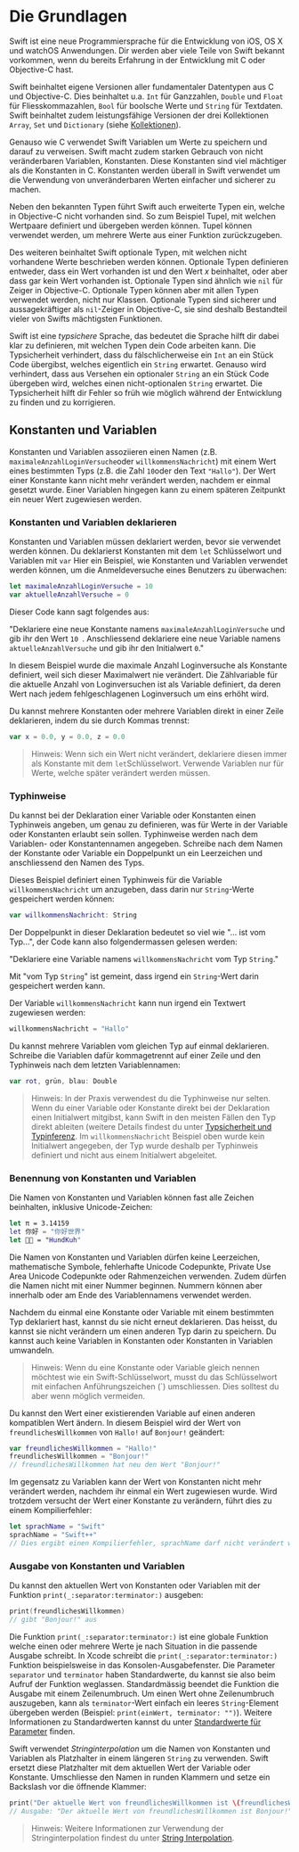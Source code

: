 # Die Grundlagen

Swift ist eine neue Programmiersprache für die Entwicklung von iOS, OS X und watchOS Anwendungen. Dir werden aber viele Teile von Swift bekannt vorkommen, wenn du bereits Erfahrung in der Entwicklung mit C oder Objective-C hast.

Swift beinhaltet eigene Versionen aller fundamentaler Datentypen aus C und Objective-C. Dies beinhaltet u.a. ```Int``` für Ganzzahlen, ```Double``` und ```Float``` für Fliesskommazahlen, ```Bool``` für boolsche Werte und ```String``` für Textdaten. Swift beinhaltet zudem leistungsfähige Versionen der drei Kollektionen ```Array```, ```Set``` und ```Dictionary``` (siehe <a href="TO BE DEFINED">Kollektionen</a>).

Genauso wie C verwendet Swift Variablen um Werte zu speichern und darauf zu verweisen. Swift macht zudem starken Gebrauch von nicht veränderbaren Variablen, Konstanten. Diese Konstanten sind viel mächtiger als die Konstanten in C. Konstanten werden überall in Swift verwendet um die Verwendung von unveränderbaren Werten einfacher und sicherer zu machen.

Neben den bekannten Typen führt Swift auch erweiterte Typen ein, welche in Objective-C nicht vorhanden sind. So zum Beispiel Tupel, mit welchen Wertpaare definiert und übergeben werden können. Tupel können verwendet werden, um mehrere Werte aus einer Funktion zurückzugeben.

Des weiteren beinhaltet Swift optionale Typen, mit welchen nicht vorhandene Werte beschrieben werden können. Optionale Typen definieren entweder, dass ein Wert vorhanden ist und den Wert _x_ beinhaltet, oder aber dass gar kein Wert vorhanden ist. Optionale Typen sind ähnlich wie ```nil``` für Zeiger in Objective-C. Optionale Typen können aber mit allen Typen verwendet werden, nicht nur Klassen. Optionale Typen sind sicherer und aussagekräftiger als ```nil```-Zeiger in Objective-C, sie sind deshalb Bestandteil vieler von Swifts mächtigsten Funktionen.

Swift ist eine _typsichere_ Sprache, das bedeutet die Sprache hilft dir dabei klar zu definieren, mit welchen Typen dein Code arbeiten kann. Die Typsicherheit verhindert, dass du fälschlicherweise ein ```Int``` an ein Stück Code übergibst, welches eigentlich ein ```String``` erwartet. Genauso wird verhindert, dass aus Versehen ein optionaler ```String``` an ein Stück Code übergeben wird, welches einen nicht-optionalen ```String``` erwartet. Die Typsicherheit hilft dir Fehler so früh wie möglich während der Entwicklung zu finden und zu korrigieren.


## Konstanten und Variablen

Konstanten und Variablen assoziieren einen Namen (z.B. ```maximaleAnzahlLoginVersuche```oder ```willkommensNachricht```) mit einem Wert eines bestimmten Typs (z.B. die Zahl ```10```oder den Text ```"Hallo"```). Der Wert einer Konstante kann nicht mehr verändert werden, nachdem er einmal gesetzt wurde. Einer Variablen hingegen kann zu einem späteren Zeitpunkt ein neuer Wert zugewiesen werden.


### Konstanten und Variablen deklarieren

Konstanten und Variablen müssen deklariert werden, bevor sie verwendet werden können. Du deklarierst Konstanten mit dem ```let``` Schlüsselwort und Variablen mit ```var``` Hier ein Beispiel, wie Konstanten und Variablen verwendet werden können, um die Anmeldeversuche eines Benutzers zu überwachen:

```Swift
let maximaleAnzahlLoginVersuche = 10
var aktuelleAnzahlVersuche = 0 
```

Dieser Code kann sagt folgendes aus:

"Deklariere eine neue Konstante namens ```maximaleAnzahlLoginVersuche``` und gib ihr den Wert ```10 ```. Anschliessend deklariere eine neue Variable namens ```aktuelleAnzahlVersuche``` und gib ihr den Initialwert ```0```."

In diesem Beispiel wurde die maximale Anzahl Loginversuche als Konstante definiert, weil sich dieser Maximalwert nie verändert. Die Zählvariable für die aktuelle Anzahl von Loginversuchen ist als Variable definiert, da deren Wert nach jedem fehlgeschlagenen Loginversuch um eins erhöht wird.

Du kannst mehrere Konstanten oder mehrere Variablen direkt in einer Zeile deklarieren, indem du sie durch Kommas trennst:

```Swift
var x = 0.0, y = 0.0, z = 0.0
```

>Hinweis: 
Wenn sich ein Wert nicht verändert, deklariere diesen immer als Konstante mit dem ```let```Schlüsselwort. Verwende Variablen nur für Werte, welche später verändert werden müssen.

### Typhinweise

Du kannst bei der Deklaration einer Variable oder Konstanten einen Typhinweis angeben, um genau zu definieren, was für Werte in der Variable oder Konstanten erlaubt sein sollen. Typhinweise werden nach dem Variablen- oder Konstantennamen angegeben. Schreibe nach dem Namen der Konstante oder Variable ein Doppelpunkt un ein Leerzeichen und anschliessend den Namen des Typs.

Dieses Beispiel definiert einen Typhinweis für die Variable ```willkommensNachricht``` um anzugeben, dass darin nur ```String```-Werte gespeichert werden können:

```Swift
var willkommensNachricht: String
```

Der Doppelpunkt in dieser Deklaration bedeutet so viel wie "... ist vom Typ...", der Code kann also folgendermassen gelesen werden:

"Deklariere eine Variable namens ```willkommensNachricht``` vom Typ ```String```."

Mit "vom Typ ```String```" ist gemeint, dass irgend ein ```String```-Wert darin gespeichert werden kann. 

Der Variable ```willkommensNachricht``` kann nun irgend ein Textwert zugewiesen werden:

```Swift
willkommensNachricht = "Hallo"
```

Du kannst mehrere Variablen vom gleichen Typ auf einmal deklarieren. Schreibe die Variablen dafür kommagetrennt auf einer Zeile und den Typhinweis nach dem letzten Variablennamen:

```Swift
var rot, grün, blau: Double
```

>Hinweis:
In der Praxis verwendest du die Typhinweise nur selten. Wenn du einer Variable oder Konstante direkt bei der Deklaration einen Initialwert mitgibst, kann Swift in den meisten Fällen den Typ direkt ableiten (weitere Details findest du unter <a href="TO BE DEFINED">Typsicherheit und Typinferenz</a>. Im ```willkommensNachricht``` Beispiel oben wurde kein Initialwert angegeben, der Typ wurde deshalb per Typhinweis definiert und nicht aus einem Initialwert abgeleitet.

### Benennung von Konstanten und Variablen

Die Namen von Konstanten und Variablen können fast alle Zeichen beinhalten, inklusive Unicode-Zeichen:

```Swift
let π = 3.14159
let 你好 = "你好世界"
let 🐶🐮 = "HundKuh"
```

Die Namen von Konstanten und Variablen dürfen keine Leerzeichen, mathematische Symbole, fehlerhafte Unicode Codepunkte, Private Use Area Unicode Codepunkte oder Rahmenzeichen verwenden. Zudem dürfen die Namen nicht mit einer Nummer beginnen. Nummern können aber innerhalb oder am Ende des Variablennamens verwendet werden.

Nachdem du einmal eine Konstante oder Variable mit einem bestimmten Typ deklariert hast, kannst du sie nicht erneut deklarieren. Das heisst, du kannst sie nicht verändern um einen anderen Typ darin zu speichern. Du kannst auch keine Variablen in Konstanten oder Konstanten in Variablen umwandeln.

>Hinweis: Wenn du eine Konstante oder Variable gleich nennen möchtest wie ein Swift-Schlüsselwort, musst du das Schlüsselwort mit einfachen Anführungszeichen (`) umschliessen. Dies solltest du aber wenn möglich vermeiden.

Du kannst den Wert einer existierenden Variable auf einen anderen kompatiblen Wert ändern. In diesem Beispiel wird der Wert von ```freundlichesWillkommen``` von ```Hallo!``` auf ```Bonjour!``` geändert:

```Swift
var freundlichesWillkommen = "Hallo!"
freundlichesWillkommen = "Bonjour!"
// freundlichesWillkommen hat neu den Wert "Bonjour!"
```

Im gegensatz zu Variablen kann der Wert von Konstanten nicht mehr verändert werden, nachdem ihr einmal ein Wert zugewiesen wurde. Wird trotzdem versucht der Wert einer Konstante zu verändern, führt dies zu einem Kompilierfehler:

```Swift
let sprachName = "Swift"
sprachName = "Swift++"
// Dies ergibt einen Kompilierfehler, sprachName darf nicht verändert werden
```

### Ausgabe von Konstanten und Variablen

Du kannst den aktuellen Wert von Konstanten oder Variablen mit der Funktion ```print(_:separator:terminator:)``` ausgeben:

```Swift
print(freundlichesWillkommen)
// gibt "Bonjour!" aus
```

Die Funktion ```print(_:separator:terminator:)``` ist eine globale Funktion welche einen oder mehrere Werte je nach Situation in die passende Ausgabe schreibt. In Xcode schreibt die ```print(_:separator:terminator:)``` Funktion beispielsweise in das Konsolen-Ausgabefenster. Die Parameter ```separator``` und ```terminator``` haben Standardwerte, du kannst sie also beim Aufruf der Funktion weglassen. Standardmässig beendet die Funktion die Ausgabe mit einem Zeilenumbruch. Um einen Wert ohne Zeilenumbruch auszugeben, kann als ```terminator```-Wert einfach ein leeres ```String```-Element übergeben werden (Beispiel: ```print(einWert, terminator: "")```). Weitere Informationen zu Standardwerten kannst du unter <a href="TO BE DEFINED">Standardwerte für Parameter</a> finden.

Swift verwendet _Stringinterpolation_ um die Namen von Konstanten und Variablen als Platzhalter in einem längeren ```String``` zu verwenden. Swift ersetzt diese Platzhalter mit dem aktuellen Wert der Variable oder Konstante. Umschliesse den Namen in runden Klammern und setze ein Backslash vor die öffnende Klammer:

```Swift
print("Der aktuelle Wert von freundlichesWillkommen ist \(freundlichesWillkommen)")
// Ausgabe: "Der aktuelle Wert von freundlichesWillkommen ist Bonjour!"
```

>Hinweis: Weitere Informationen zur Verwendung der Stringinterpolation findest du unter <a href="TO BE DEFINED">String Interpolation</a>.

